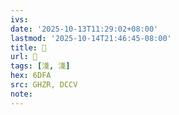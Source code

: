 ```yaml
---
ivs:
date: '2025-10-13T11:29:02+08:00'
lastmod: '2025-10-14T21:46:45-08:00'
title: 󰟶
url: 󰟶
tags: [淺, 淺]
hex: 6DFA
src: GHZR, DCCV
note:
---
```

